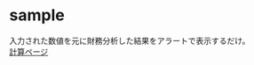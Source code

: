 # sample
入力された数値を元に財務分析した結果をアラートで表示するだけ。</br>
<a href="https://t-ngtj.github.io/sampleHTML/">
計算ページ
</a>
